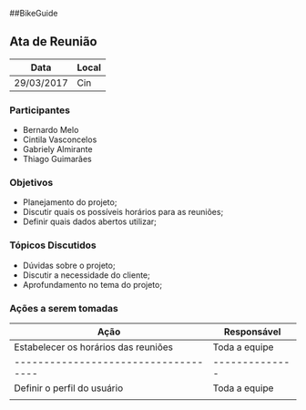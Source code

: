 ##BikeGuide


## Ata de Reunião

Data         | Local
------------ | -------------
29/03/2017   |Cin


### Participantes
* Bernardo Melo
* Cintila Vasconcelos
* Gabriely Almirante
* Thiago Guimarães

### Objetivos
* Planejamento do projeto;
* Discutir quais os possíveis horários para as reuniões;
* Definir quais dados abertos utilizar;

### Tópicos Discutidos
* Dúvidas sobre o projeto;
* Discutir a necessidade do cliente;
* Aprofundamento no tema do projeto;

### Ações a serem tomadas
Ação                                 | Responsável   
------------------------------------ | -------------- 
Estabelecer os horários das reuniões | Toda a equipe                 
------------------------------------ | --------------
Definir o perfil do usuário          | Toda a equipe
                                     |                        


